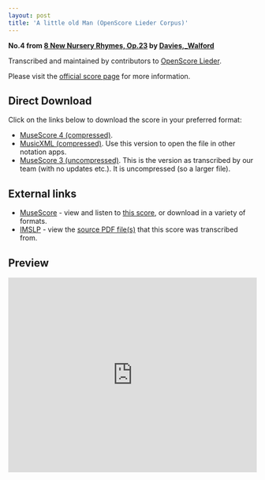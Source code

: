 ```yaml
---
layout: post
title: 'A little old Man (OpenScore Lieder Corpus)'
---
```


__No.4 from [8 New Nursery Rhymes, Op.23](https://fourscoreandmore.org/openscore/lieder/Davies%2C_Walford/8_New_Nursery_Rhymes%2C_Op.23/) by [Davies,_Walford](https://fourscoreandmore.org/openscore/lieder/Davies%2C_Walford)__

Transcribed and maintained by contributors to [OpenScore Lieder].

Please visit the [official score page] for more information.

[official score page]: https://musescore.com/openscore-lieder-corpus/scores/6218732
[OpenScore Lieder]: https://musescore.com/openscore-lieder-corpus

## Direct Download

Click on the links below to download the score in your preferred format:
- [MuseScore 4 (compressed)](https://fourscoreandmore.org/openscore/lieder/Davies%2C_Walford/8_New_Nursery_Rhymes%2C_Op.23/4_A_little_old_Man.mscz).
- [MusicXML (compressed)](https://fourscoreandmore.org/openscore/lieder/Davies%2C_Walford/8_New_Nursery_Rhymes%2C_Op.23/4_A_little_old_Man.mxl). Use this version to open the file in other notation apps.
- [MuseScore 3 (uncompressed)](https://raw.githubusercontent.com/OpenScore/Lieder/refs/heads/main/scores/Davies%2C_Walford/8_New_Nursery_Rhymes%2C_Op.23/4_A_little_old_Man/lc6218732.mscx). This is the version as transcribed by our team (with no updates etc.). It is uncompressed (so a larger file).

## External links

- [MuseScore] - view and listen to [this score][MuseScore], or download in a variety of formats.
- [IMSLP] - view the [source PDF file(s)][IMSLP] that this score was transcribed from.

[MuseScore]: https://musescore.com/score/6218732
[IMSLP]: https://imslp.org/wiki/Special:ReverseLookup/333826

## Preview

<iframe width="100%" height="394" src="https://musescore.com/openscore-lieder-corpus/scores/6218732/embed" frameborder="0" allowfullscreen allow="autoplay; fullscreen"></iframe>
